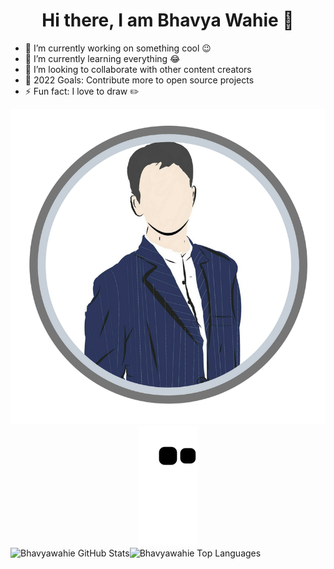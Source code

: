 <div align="center">
  <h1>Hi there, I am Bhavya Wahie 👋</h1>
</div>

- 🔭 I’m currently working on something cool 😉
- 🌱 I’m currently learning everything 😂
- 👯 I’m looking to collaborate with other content creators
- 🎯 2022 Goals: Contribute more to open source projects
- ⚡ Fun fact: I love to draw ✏️ 

<span align="right">
  <img src="https://github.com/Bhavyawahie/Bhavyawahie/blob/master/BHAVYA%20LOGO%20VECTOR%20(1)%20-%20Edited.png" alt="Bhavyawahie vector"/>
</span>


<div align="center">
  <a href="https://github.com/bhavyawahie">
  <img  src="https://github.com/Bhavyawahie/Bhavyawahie/blob/output/github-contribution-grid-snake.svg" alt="snake" /></a>
</div>



<img align="left" alt="Bhavyawahie GitHub Stats" src="https://github-readme-stats.vercel.app/api?username=Bhavyawahie&show_icons=true" />
<img align="left" alt="Bhavyawahie Top Languages" src="https://github-readme-stats.vercel.app/api/top-langs?username=Bhavyawahie&show_icons=true&locale=en&layout=compact"/>
